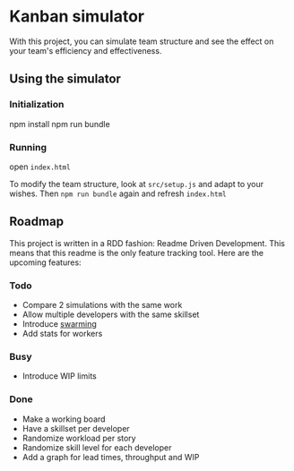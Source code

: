 # Kanban simulator
With this project, you can simulate team structure and see the effect on your team's efficiency and effectiveness.

## Using the simulator
### Initialization
npm install
npm run bundle

### Running
open `index.html`

To modify the team structure, look at `src/setup.js` and adapt to your wishes. Then `npm run bundle` again and refresh `index.html`

## Roadmap
This project is written in a RDD fashion: Readme Driven Development. This means that this readme is the only feature tracking tool. Here are the upcoming features:

### Todo
- Compare 2 simulations with the same work
- Allow multiple developers with the same skillset
- Introduce [swarming](https://blog.crisp.se/2009/06/26/henrikkniberg)
- Add stats for workers

### Busy
- Introduce WIP limits

### Done

- Make a working board
- Have a skillset per developer
- Randomize workload per story
- Randomize skill level for each developer
- Add a graph for lead times, throughput and WIP
